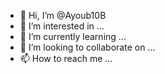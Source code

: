 - 👋 Hi, I’m @Ayoub10B
- 👀 I’m interested in ...
- 🌱 I’m currently learning ...
- 💞️ I’m looking to collaborate on ...
- 📫 How to reach me ...

<!---
Ayoub10B/Ayoub10B is a ✨ special ✨ repository because its `README.md` (this file) appears on your GitHub profile.
You can click the Preview link to take a look at your changes.
--->
